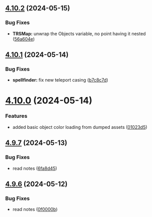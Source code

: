 ## [4.10.2](https://github.com/Torwent/SRL-T/compare/v4.10.1...v4.10.2) (2024-05-15)


### Bug Fixes

* **TRSMap:** unwrap the Objects variable, no point having it nested ([56a604e](https://github.com/Torwent/SRL-T/commit/56a604e8d9e96779f38f0443dda505b4163f9c0d))



## [4.10.1](https://github.com/Torwent/SRL-T/compare/v4.10.0...v4.10.1) (2024-05-14)


### Bug Fixes

* **spellfinder:** fix new teleport casing ([b7c8c7d](https://github.com/Torwent/SRL-T/commit/b7c8c7d3ae5ebfb243e96f3a2f138bc6ecf4e963))



# [4.10.0](https://github.com/Torwent/SRL-T/compare/v4.9.7...v4.10.0) (2024-05-14)


### Features

* added basic object color loading from dumped assets ([01023d5](https://github.com/Torwent/SRL-T/commit/01023d5add406de51e3d77f9fa7deed6cd21330e))



## [4.9.7](https://github.com/Torwent/SRL-T/compare/v4.9.6...v4.9.7) (2024-05-13)


### Bug Fixes

* read notes ([6fa8d45](https://github.com/Torwent/SRL-T/commit/6fa8d45b35fcd7271b387ebf88571e66395da2df))



## [4.9.6](https://github.com/Torwent/SRL-T/compare/v4.9.5...v4.9.6) (2024-05-12)


### Bug Fixes

* read notes ([0f0000b](https://github.com/Torwent/SRL-T/commit/0f0000b5ff40e8dbcf2b006239efa5283573e084))



